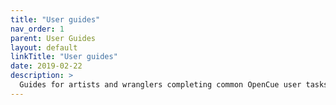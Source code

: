 ```yaml
---
title: "User guides"
nav_order: 1
parent: User Guides
layout: default
linkTitle: "User guides"
date: 2019-02-22
description: >
  Guides for artists and wranglers completing common OpenCue user tasks
---
```

